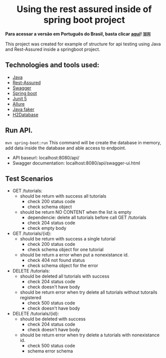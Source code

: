 <h1 align="center">Using the rest assured inside of spring boot project</h1>

<b>Para acessar a versão em Português do Brasil, basta clicar [aqui](/docs/README-pt_BR.md)! :brazil:</b>

<p>This project was created for example of structure for api testing using Java and Rest-Assured inside a springboot project. </p>

## Technologies and tools used:
- [Java](https://www.java.com/pt-BR/)
- [Rest-Assured](https://mvnrepository.com/artifact/io.rest-assured/rest-assured)
- [Swagger](https://swagger.io/)
- [Spring boot](https://spring.io/projects/spring-boot)
- [Junit 5](https://mvnrepository.com/artifact/org.junit.jupiter/junit-jupiter-api)
- [Allure](https://docs.qameta.io/allure/#_junit_5)
- [Java faker](https://github.com/DiUS/java-faker)
- [H2Database](https://www.h2database.com/html/main.html)


## Run API.
``` mvn spring-boot:run ```
This command will be create the database in memory, add data inside the database and able access to endpoint. 

- API baseurl: localhost:8080/api/
- Swagger documentation: localhost:8080/api/swagger-ui.html

## Test Scenarios

- GET /tutorials: 
  - should be return with success all tutorials
    - check 200 status code
    - check schema object  
  - should be return NO CONTENT when the list is empty
    - dependencie: delete all tutorials before call GET /tutorials
    - check 204 status code
    - check empty body  
- GET /tutorials/{id}:  
  - should be return with success a single tutorial
    - check 200 status code
    - check schema object for one tutorial
  - should be return a error when put a nonexistance id.
    - check 404 not found status
    - check schema object for the error  
- DELETE /tutorials: 
  - should be deleted all tutorials with success
    - check 204 status code
    - check doesn't have body
  - should be return error when try delete all tutorials without tutorails registered
    - check 500 status code
    - check doesn't have body
- DELETE /tutorials/{id}:
  - should be deleted with success
    - check 204 status code
    - check doesn't have body
  - should be return error when try delete a tutorials with nonexistance id.
    - check 500 status code
    - schema error schema
